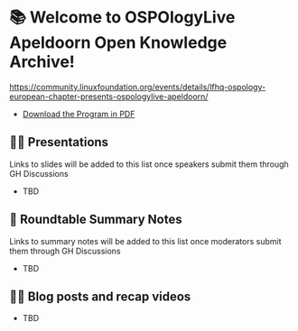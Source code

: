 # 📚 Welcome to OSPOlogyLive Apeldoorn Open Knowledge Archive! 
https://community.linuxfoundation.org/events/details/lfhq-ospology-european-chapter-presents-ospologylive-apeldoorn/

* [Download the Program in PDF](https://github.com/todogroup/ospology/files/14233570/OSPOlogyLiveApeldoorn__Agenda.pdf)

## 👩‍🏫 Presentations

Links to slides will be added to this list once speakers submit them through GH Discussions

- TBD

## 📝 Roundtable Summary Notes

Links to summary notes will be added to this list once moderators submit them through GH Discussions

- TBD

## 👩‍🏫 Blog posts and recap videos

- TBD
